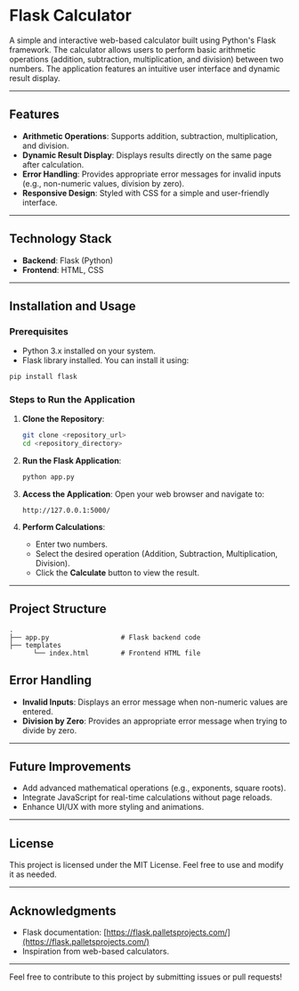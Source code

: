# Flask Calculator

A simple and interactive web-based calculator built using Python's Flask framework. The calculator allows users to perform basic arithmetic operations (addition, subtraction, multiplication, and division) between two numbers. The application features an intuitive user interface and dynamic result display.

---

## Features

- **Arithmetic Operations**: Supports addition, subtraction, multiplication, and division.
- **Dynamic Result Display**: Displays results directly on the same page after calculation.
- **Error Handling**: Provides appropriate error messages for invalid inputs (e.g., non-numeric values, division by zero).
- **Responsive Design**: Styled with CSS for a simple and user-friendly interface.

---

## Technology Stack

- **Backend**: Flask (Python)
- **Frontend**: HTML, CSS

---

## Installation and Usage

### Prerequisites

- Python 3.x installed on your system.
- Flask library installed. You can install it using:

```bash
pip install flask
```

### Steps to Run the Application

1. **Clone the Repository**:

   ```bash
   git clone <repository_url>
   cd <repository_directory>
   ```

2. **Run the Flask Application**:

   ```bash
   python app.py
   ```

3. **Access the Application**:
   Open your web browser and navigate to:

   ```
   http://127.0.0.1:5000/
   ```

4. **Perform Calculations**:

   - Enter two numbers.
   - Select the desired operation (Addition, Subtraction, Multiplication, Division).
   - Click the **Calculate** button to view the result.

---

## Project Structure

```
.
├── app.py                  # Flask backend code
├── templates
      └── index.html        # Frontend HTML file

```

## Error Handling

- **Invalid Inputs**: Displays an error message when non-numeric values are entered.
- **Division by Zero**: Provides an appropriate error message when trying to divide by zero.

---

## Future Improvements

- Add advanced mathematical operations (e.g., exponents, square roots).
- Integrate JavaScript for real-time calculations without page reloads.
- Enhance UI/UX with more styling and animations.

---

## License

This project is licensed under the MIT License. Feel free to use and modify it as needed.

---

## Acknowledgments

- Flask documentation: [https://flask.palletsprojects.com/](https://flask.palletsprojects.com/)
- Inspiration from web-based calculators.

---

Feel free to contribute to this project by submitting issues or pull requests!


